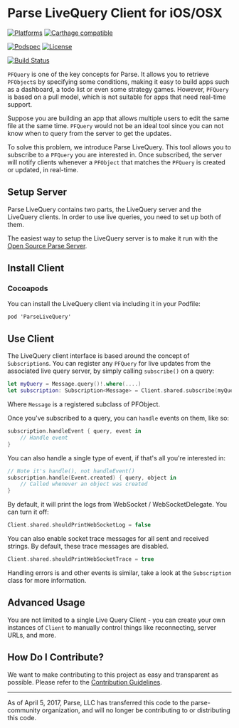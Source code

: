 # Parse LiveQuery Client for iOS/OSX

[![Platforms][platforms-svg]][platforms-link]
[![Carthage compatible][carthage-svg]][carthage-link]

[![Podspec][podspec-svg]][podspec-link]
[![License][license-svg]][license-link]

[![Build Status][build-status-svg]][build-status-link]

`PFQuery` is one of the key concepts for Parse. It allows you to retrieve `PFObject`s by specifying some conditions, making it easy to build apps such as a dashboard, a todo list or even some strategy games. However, `PFQuery` is based on a pull model, which is not suitable for apps that need real-time support.

Suppose you are building an app that allows multiple users to edit the same file at the same time. `PFQuery` would not be an ideal tool since you can not know when to query from the server to get the updates.

To solve this problem, we introduce Parse LiveQuery. This tool allows you to subscribe to a `PFQuery` you are interested in. Once subscribed, the server will notify clients whenever a `PFObject` that matches the `PFQuery` is created or updated, in real-time.

## Setup Server

Parse LiveQuery contains two parts, the LiveQuery server and the LiveQuery clients. In order to use live queries, you need to set up both of them.

The easiest way to setup the LiveQuery server is to make it run with the [Open Source Parse Server](https://github.com/ParsePlatform/parse-server/wiki/Parse-LiveQuery#server-setup).

## Install Client

### Cocoapods

You can install the LiveQuery client via including it in your Podfile:

    pod 'ParseLiveQuery'


## Use Client

The LiveQuery client interface is based around the concept of `Subscription`s. You can register any `PFQuery` for live updates from the associated live query server, by simply calling `subscribe()` on a query:
```swift
let myQuery = Message.query()!.where(....)
let subscription: Subscription<Message> = Client.shared.subscribe(myQuery)
```

Where `Message` is a registered subclass of PFObject.

Once you've subscribed to a query, you can `handle` events on them, like so:
```swift
subscription.handleEvent { query, event in
    // Handle event
}
```

You can also handle a single type of event, if that's all you're interested in:
```swift
// Note it's handle(), not handleEvent()
subscription.handle(Event.created) { query, object in
    // Called whenever an object was created
}
```

By default, it will print the logs from WebSocket / WebSocketDelegate. You can turn it off:
```swift
Client.shared.shouldPrintWebSocketLog = false
```

You can also enable socket trace messages for all sent and received strings. By default, these trace messages are disabled.
```swift
Client.shared.shouldPrintWebSocketTrace = true
```

Handling errors is and other events is similar, take a look at the `Subscription` class for more information.

## Advanced Usage

You are not limited to a single Live Query Client - you can create your own instances of `Client` to manually control things like reconnecting, server URLs, and more.

## How Do I Contribute?

We want to make contributing to this project as easy and transparent as possible. Please refer to the [Contribution Guidelines][contributing].

-----

As of April 5, 2017, Parse, LLC has transferred this code to the parse-community organization, and will no longer be contributing to or distributing this code.

 [releases]: https://github.com/parse-community/ParseLiveQuery-iOS-OSX/releases
 [contributing]: https://github.com/parse-community/ParseLiveQuery-iOS-OSX/blob/master/CONTRIBUTING.md

 [build-status-svg]: https://img.shields.io/travis/parse-community/ParseLiveQuery-iOS-OSX/master.svg
 [build-status-link]: https://travis-ci.org/parse-community/ParseLiveQuery-iOS-OSX/branches

 [coverage-status-svg]: https://img.shields.io/codecov/c/github/parse-community/ParseLiveQuery-iOS-OSX/master.svg
 [coverage-status-link]: https://codecov.io/github/parse-community/ParseLiveQuery-iOS-OSX?branch=master

 [license-svg]: https://img.shields.io/badge/license-BSD-lightgrey.svg
 [license-link]: https://github.com/parse-community/ParseLiveQuery-iOS-OSX/blob/master/LICENSE

 [podspec-svg]: https://img.shields.io/cocoapods/v/ParseLiveQuery.svg
 [podspec-link]: https://cocoapods.org/pods/ParseLiveQuery

 [platforms-svg]: http://img.shields.io/cocoapods/p/ParseLiveQuery.svg?style=flat
 [platforms-link]: https://github.com/parse-community/ParseLiveQuery-iOS-OSX

 [carthage-svg]:https://img.shields.io/badge/Carthage-compatible-4BC51D.svg?style=flat
 [carthage-link]:https://github.com/Carthage/Carthage
